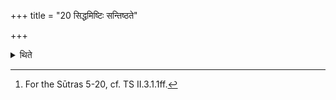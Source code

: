 +++
title = "20 सिद्धमिष्टिः सन्तिष्ठते"

+++

<details><summary>थिते</summary>

20. The offering[^1] stands completely established (i.e. concluded) in the usual manner (i.e. according to the basic paradigm).  

[^1]: For the Sūtras 5-20, cf. TS II.3.1.1ff.  
</details>
